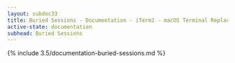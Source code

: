 ```yaml
---
layout: subdoc33
title: Buried Sessions - Documentation - iTerm2 - macOS Terminal Replacement
active-state: documentation
subhead: Buried Sessions
---
```

{% include 3.5/documentation-buried-sessions.md %}

